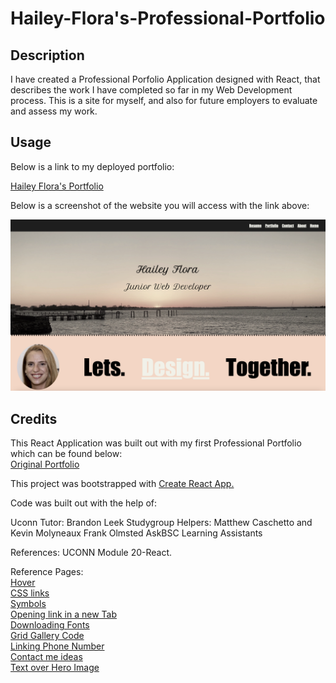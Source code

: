 # Hailey-Flora's-Professional-Portfolio

## Description

I have created a Professional Porfolio Application designed with React, that describes the work I have completed so far in my Web Development process. This is a site for myself, and also for future employers to evaluate and assess my work. 

## Usage

Below is a link to my deployed portfolio:

<a href="https://hflora2010.github.io/Hailey-Professional-Portfolio/">Hailey Flora's Portfolio</a>

Below is a screenshot of the website you will access with the link above:

![Alt text](./public/images/README-Screenshot.png?raw=true "Screen-Shot")

## Credits

This React Application was built out with my first Professional Portfolio which can be found below: <br>
<a href="https://hflora2010.github.io/Hailey-Professional-Portfolio/">Original Portfolio</a>

This project was bootstrapped with <a href="https://github.com/facebook/create-react-app">Create React App.</a>

Code was built out with the help of:

Uconn Tutor: Brandon Leek
Studygroup Helpers: Matthew Caschetto and Kevin Molyneaux Frank Olmsted
AskBSC Learning Assistants


References: UCONN Module 20-React.

Reference Pages: <br>
<a href="https://www.w3schools.com/cssref/tryit.php?filename=trycss_sel_hover"> Hover</a> <br>
<a href="https://www.w3schools.com/css/css_link.asp"> CSS links </a> <br>
<a href="https://uxwing.com/"> Symbols</a> <br>
<a href="https://www.freecodecamp.org/learn/2022/responsive-web-design#learn-basic-css-by-building-a-cafe-menu"> Opening link in a new Tab</a> <br>
<a href="https://fonts.google.com/"> Downloading Fonts</a> <br>
<a href="https://www.freecodecamp.org/news/how-to-create-an-image-gallery-with-css-grid-e0f0fd666a5c/"> Grid Gallery Code</a><br>
<a href="https://www.elegantthemes.com/blog/wordpress/call-link-html-phone-number"> Linking Phone Number</a><br>
<a href="https://www.mockplus.com/blog/post/contact-us-page-template"> Contact me ideas</a><br>
<a href="https://www.w3schools.com/howto/howto_css_hero_image.asp"> Text over Hero Image</a>
